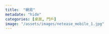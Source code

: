 ```yaml
---
title:  "網易"
metadate: "hide"
categories: [桌面, 門戶]
image: "/assets/images/netease_mobile_1.jpg"
---
```

